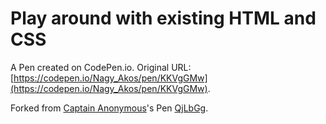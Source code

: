 # Play around with existing HTML and CSS

A Pen created on CodePen.io. Original URL: [https://codepen.io/Nagy_Akos/pen/KKVgGMw](https://codepen.io/Nagy_Akos/pen/KKVgGMw).



Forked from [Captain Anonymous](http://codepen.io/anon/)'s Pen [QjLbGg](http://codepen.io/anon/pen/QjLbGg/).
